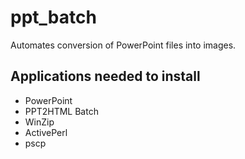 # ppt_batch

Automates conversion of PowerPoint files into images.

## Applications needed to install

- PowerPoint
- PPT2HTML Batch
- WinZip
- ActivePerl
- pscp
